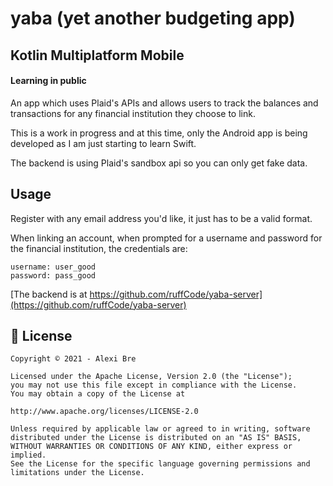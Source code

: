 # yaba (yet another budgeting app)
## Kotlin Multiplatform Mobile

#### Learning in public

An app which uses Plaid's APIs and allows users to track the balances and transactions for any financial institution they choose to link.

This is a work in progress and at this time, only the Android app is being developed as I am just starting to learn Swift.

The backend is using Plaid's sandbox api so you can only get fake data.

## Usage

Register with any email address you'd like, it just has to be a valid format.

When linking an account, when prompted for a username and password for the financial institution, the credentials are:

```
username: user_good
password: pass_good
```

[The backend is at https://github.com/ruffCode/yaba-server](https://github.com/ruffCode/yaba-server)

## 📝 License

```
Copyright © 2021 - Alexi Bre

Licensed under the Apache License, Version 2.0 (the "License");
you may not use this file except in compliance with the License.
You may obtain a copy of the License at

http://www.apache.org/licenses/LICENSE-2.0

Unless required by applicable law or agreed to in writing, software
distributed under the License is distributed on an "AS IS" BASIS,
WITHOUT WARRANTIES OR CONDITIONS OF ANY KIND, either express or implied.
See the License for the specific language governing permissions and
limitations under the License.
```

